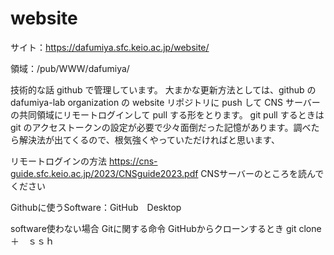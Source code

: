 # website

サイト：https://dafumiya.sfc.keio.ac.jp/website/

領域：/pub/WWW/dafumiya/


技術的な話
github で管理しています。
大まかな更新方法としては、github の dafumiya-lab organization の website リポジトリに push して
CNS サーバーの共同領域にリモートログインして pull する形をとります。
git pull するときは git のアクセストークンの設定が必要で少々面倒だった記憶があります。調べたら解決法が出てくるので、根気強くやっていただければと思います、

リモートログインの方法
https://cns-guide.sfc.keio.ac.jp/2023/CNSguide2023.pdf
CNSサーバーのところを読んでください


Githubに使うSoftware：GitHub　Desktop

software使わない場合
Gitに関する命令
GitHubからクローンするとき
git clone　＋　ｓｓｈ
